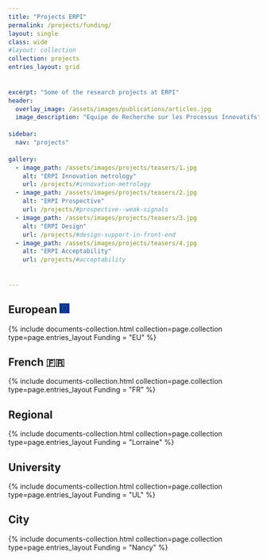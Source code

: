 ```yaml
---
title: "Projects ERPI"
permalink: /projects/funding/
layout: single
class: wide
#layout: collection
collection: projects
entries_layout: grid


excerpt: "Some of the research projects at ERPI"
header:
  overlay_image: /assets/images/publications/articles.jpg
  image_description: "Equipe de Recherche sur les Processus Innovatifs"

sidebar:
  nav: "projects"

gallery:
  - image_path: /assets/images/projects/teasers/1.jpg
    alt: "ERPI Innovation metrology"
    url: /projects/#innovation-metrology
  - image_path: /assets/images/projects/teasers/2.jpg
    alt: "ERPI Prospective"        
    url: /projects/#prospective--weak-signals      
  - image_path: /assets/images/projects/teasers/3.jpg
    alt: "ERPI Design"        
    url: /projects/#design-support-in-front-end      
  - image_path: /assets/images/projects/teasers/4.jpg
    alt: "ERPI Acceptability"        
    url: /projects/#acceptability     


---
```




##  European  <img class="emoji" title=":EU:" alt=":EU:" src="/assets/images/projects/inedit/EU-logo.png" height="20" width="20">


<div class="entries-{{ page.entries_layout }}">
{% include documents-collection.html
    collection=page.collection
    type=page.entries_layout        
    Funding = "EU"
%}
</div>
<div style="width: 100%; clear: both; "></div>



## French :fr:

<div class="entries-{{ page.entries_layout }}">
{% include documents-collection.html
    collection=page.collection
    type=page.entries_layout        
    Funding = "FR"
%}
</div>
<div style="width: 100%; clear: both; "></div>

## Regional 

<div class="entries-{{ page.entries_layout }}">
{% include documents-collection.html
    collection=page.collection
    type=page.entries_layout        
    Funding = "Lorraine"
%}
</div>
<div style="width: 100%; clear: both; "></div>

## University 
<div class="entries-{{ page.entries_layout }}">
{% include documents-collection.html
    collection=page.collection
    type=page.entries_layout        
    Funding = "UL"
%}
</div>
<div style="width: 100%; clear: both; "></div>



## City
<div class="entries-{{ page.entries_layout }}">
{% include documents-collection.html
    collection=page.collection
    type=page.entries_layout        
    Funding = "Nancy"
%}
</div>
<div style="width: 100%; clear: both; "></div>


